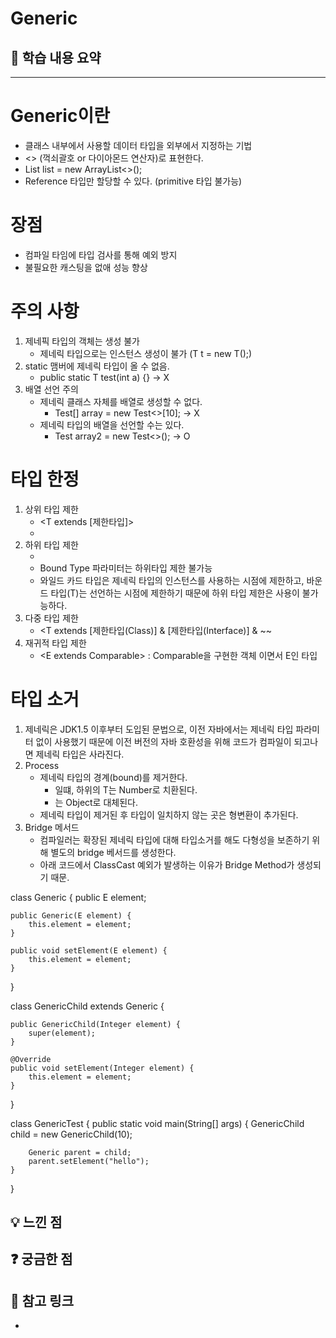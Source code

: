 
# Generic

## 📌 학습 내용 요약
***
# Generic이란
- 클래스 내부에서 사용할 데이터 타입을 외부에서 지정하는 기법
- <> (꺽쇠괄호 or 다이아몬드 연산자)로 표현한다.
- List<String> list = new ArrayList<>();
- Reference 타입만 할당할 수 있다. (primitive 타입 불가능)

# 장점
- 컴파일 타임에 타입 검사를 통해 예외 방지
- 불필요한 캐스팅을 없애 성능 향상

# 주의 사항
1. 제네픽 타입의 객체는 생성 불가
   - 제네릭 타입으로는 인스턴스 생성이 불가 (T t = new T();)
2. static 맴버에 제네릭 타입이 올 수 없음.
   - public static T test(int a) {} -> X
3. 배열 선언 주의
   - 제네릭 클래스 자체를 배열로 생성할 수 없다.
     - Test<Integer>[] array = new Test<>[10]; -> X
   - 제네릭 타입의 배열을 선언할 수는 있다.
     - Test<Integer> array2 = new Test<>(); -> O 

# 타입 한정
1. 상위 타입 제한
   - <T extends [제한타입]>
   - <? extends [제한타입]>
2. 하위 타입 제한
   - <? super [제한타입]>
   - Bound Type 파라미터는 하위타입 제한 불가능
   - 와일드 카드 타입은 제네릭 타입의 인스턴스를 사용하는 시점에 제한하고, 바운드 타입(T)는 선언하는 시점에 제한하기 때문에
     하위 타입 제한은 사용이 불가능하다.
3. 다중 타입 제한
   - <T extends [제한타입(Class)] & [제한타입(Interface)] & ~~
4. 재귀적 타입 제한
   - <E extends Comparable<E>> : Comparable을 구현한 객체 이면서 E인 타입

# 타입 소거
1. 제네릭은 JDK1.5 이후부터 도입된 문법으로, 이전 자바에서는 제네릭 타입 파라미터 없이 사용했기 때문에 이전 버전의 자바 호환성을 위해 코드가 컴파일이 되고나면 제네릭 타입은 사라진다.
2. Process
   - 제네릭 타입의 경계(bound)를 제거한다.
     - <T extends Number> 일떄, 하위의 T는 Number로 치환된다.
     - <T>는 Object로 대체된다.
   - 제네릭 타입이 제거된 후 타입이 일치하지 않는 곳은 형변환이 추가된다.
3. Bridge 메서드
   - 컴파일러는 확장된 제네릭 타입에 대해 타입소거를 해도 다형성을 보존하기 위해 별도의 bridge 베서드를 생성한다.
   - 아래 코드에서 ClassCast 예외가 발생하는 이유가 Bridge Method가 생성되기 때문.

class Generic<E> {
    public E element;

    public Generic(E element) {
        this.element = element;
    }

    public void setElement(E element) {
        this.element = element;
    }
}

class GenericChild extends Generic<Integer> {

    public GenericChild(Integer element) {
        super(element);
    }

    @Override
    public void setElement(Integer element) {
        this.element = element;
    }
}

class GenericTest {
    public static void main(String[] args) {
        GenericChild child = new GenericChild(10);

        Generic parent = child;
        parent.setElement("hello");
    }
}

## 💡 느낀 점


## ❓ 궁금한 점


## 🔗 참고 링크
- 
